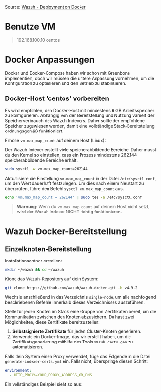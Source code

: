 Source: [Wazuh - Deployment on Docker](https://documentation.wazuh.com/current/deployment-options/docker/index.html)

# Benutze VM

> 192.168.100.10   centos

# Docker Anpassungen

Docker und Docker-Compose haben wir schon mit Greenbone implementiert, doch wir müssen die untere Anpassung vornehmen, um die Konfiguration zu optimieren und den Betrieb zu stabilisieren.

## Docker-Host 'centos' vorbereiten

Es wird empfohlen, den Docker-Host mit mindestens 6 GB Arbeitsspeicher zu konfigurieren. Abhängig von der Bereitstellung und Nutzung variiert der Speicherverbrauch des Wazuh Indexers. Daher sollte der empfohlene Speicher zugewiesen werden, damit eine vollständige Stack-Bereitstellung ordnungsgemäß funktioniert.

Erhöhe `vm.max_map_count` auf deinem Host (Linux):

Der Wazuh Indexer erstellt viele speicherabbildende Bereiche. Daher musst du den Kernel so einstellen, dass ein Prozess mindestens 262.144 speicherabbildende Bereiche erhält.

```bash
sudo sysctl -w vm.max_map_count=262144
```

Aktualisiere die Einstellung `vm.max_map_count` in der Datei `/etc/sysctl.conf`, um den Wert dauerhaft festzulegen. Um dies nach einem Neustart zu überprüfen, führe den Befehl `sysctl vm.max_map_count` aus.

```bash
echo 'vm.max_map_count = 262144' | sudo tee -a /etc/sysctl.conf
```

> **Warnung**: Wenn du `vm.max_map_count` auf deinem Host nicht setzt, wird der Wazuh Indexer NICHT richtig funktionieren.

# Wazuh Docker-Bereitstellung

## Einzelknoten-Bereitstellung

Installationsordner erstellen:

```bash
mkdir ~/wazuh && cd ~/wazuh
```

Klone das Wazuh-Repository auf dein System:  

```bash
git clone https://github.com/wazuh/wazuh-docker.git -b v4.9.2
```  

Wechsle anschließend in das Verzeichnis `single-node`, um alle nachfolgend beschriebenen Befehle innerhalb dieses Verzeichnisses auszuführen.  

Stelle für jeden Knoten im Stack eine Gruppe von Zertifikaten bereit, um die Kommunikation zwischen den Knoten abzusichern. Du hast zwei Möglichkeiten, diese Zertifikate bereitzustellen:  

1. **Selbstsignierte Zertifikate** für jeden Cluster-Knoten generieren.  
2. Verwende ein Docker-Image, das wir erstellt haben, um die Zertifikatsgenerierung mithilfe des Tools `Wazuh certs gen` zu automatisieren.  

Falls dein System einen Proxy verwendet, füge das Folgende in die Datei `generate-indexer-certs.yml` ein. Falls nicht, überspringe diesen Schritt:  

```yaml
environment:
  - HTTP_PROXY=YOUR_PROXY_ADDRESS_OR_DNS
```  

Ein vollständiges Beispiel sieht so aus:  




